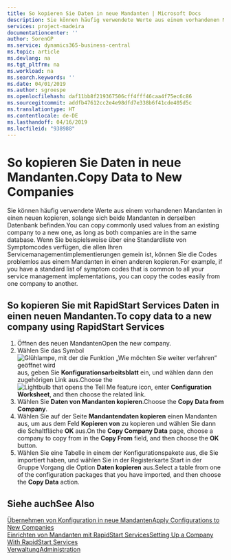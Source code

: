 ```yaml
---
title: So kopieren Sie Daten in neue Mandanten | Microsoft Docs
description: Sie können häufig verwendete Werte aus einem vorhandenen Mandanten in einen neuen kopieren, solange sich beide Mandanten in derselben Datenbank befinden. Wenn Sie beispielsweise über eine Standardliste von Symptomcodes verfügen, die allen Ihren Servicemanagementimplementierungen gemein ist, können Sie die Codes problemlos aus einem Mandanten in einen anderen kopieren.
services: project-madeira
documentationcenter: ''
author: SorenGP
ms.service: dynamics365-business-central
ms.topic: article
ms.devlang: na
ms.tgt_pltfrm: na
ms.workload: na
ms.search.keywords: ''
ms.date: 04/01/2019
ms.author: sgroespe
ms.openlocfilehash: daf11bb8f219367506cff4fff46caa4f75ec6c86
ms.sourcegitcommit: addfb47612cc2e4e98dfd7e338b6f41cde405d5c
ms.translationtype: HT
ms.contentlocale: de-DE
ms.lasthandoff: 04/16/2019
ms.locfileid: "938988"
---
```

# <a name="copy-data-to-new-companies"></a><span data-ttu-id="f4759-104">So kopieren Sie Daten in neue Mandanten.</span><span class="sxs-lookup"><span data-stu-id="f4759-104">Copy Data to New Companies</span></span>
<span data-ttu-id="f4759-105">Sie können häufig verwendete Werte aus einem vorhandenen Mandanten in einen neuen kopieren, solange sich beide Mandanten in derselben Datenbank befinden.</span><span class="sxs-lookup"><span data-stu-id="f4759-105">You can copy commonly used values from an existing company to a new one, as long as both companies are in the same database.</span></span> <span data-ttu-id="f4759-106">Wenn Sie beispielsweise über eine Standardliste von Symptomcodes verfügen, die allen Ihren Servicemanagementimplementierungen gemein ist, können Sie die Codes problemlos aus einem Mandanten in einen anderen kopieren.</span><span class="sxs-lookup"><span data-stu-id="f4759-106">For example, if you have a standard list of symptom codes that is common to all your service management implementations, you can copy the codes easily from one company to another.</span></span>  

## <a name="to-copy-data-to-a-new-company-using-rapidstart-services"></a><span data-ttu-id="f4759-107">So kopieren Sie mit RapidStart Services Daten in einen neuen Mandanten.</span><span class="sxs-lookup"><span data-stu-id="f4759-107">To copy data to a new company using RapidStart Services</span></span>  
1. <span data-ttu-id="f4759-108">Öffnen des neuen Mandanten</span><span class="sxs-lookup"><span data-stu-id="f4759-108">Open the new company.</span></span>  
2. <span data-ttu-id="f4759-109">Wählen Sie das Symbol ![Glühlampe, mit der die Funktion „Wie möchten Sie weiter verfahren“ geöffnet wird](media/ui-search/search_small.png "Wie möchten Sie weiter verfahren?") aus, geben Sie **Konfigurationsarbeitsblatt** ein, und wählen dann den zugehörigen Link aus.</span><span class="sxs-lookup"><span data-stu-id="f4759-109">Choose the ![Lightbulb that opens the Tell Me feature](media/ui-search/search_small.png "Tell me what you want to do") icon, enter **Configuration Worksheet**, and then choose the related link.</span></span>  
3. <span data-ttu-id="f4759-110">Wählen Sie **Daten von Mandanten kopieren**.</span><span class="sxs-lookup"><span data-stu-id="f4759-110">Choose the **Copy Data from Company**.</span></span>  
4. <span data-ttu-id="f4759-111">Wählen Sie auf der Seite **Mandantendaten kopieren** einen Mandanten aus, um aus dem Feld **Kopieren von** zu kopieren und wählen Sie dann die Schaltfläche **OK** aus.</span><span class="sxs-lookup"><span data-stu-id="f4759-111">On the **Copy Company Data** page, choose a company to copy from in the **Copy From** field, and then choose the **OK** button.</span></span>  
5. <span data-ttu-id="f4759-112">Wählen Sie eine Tabelle in einem der Konfigurationspakete aus, die Sie importiert haben, und wählen Sie in der Registerkarte Start in der Gruppe Vorgang die Option **Daten kopieren** aus.</span><span class="sxs-lookup"><span data-stu-id="f4759-112">Select a table from one of the configuration packages that you have imported, and then choose the **Copy Data** action.</span></span>

## <a name="see-also"></a><span data-ttu-id="f4759-113">Siehe auch</span><span class="sxs-lookup"><span data-stu-id="f4759-113">See Also</span></span>
[<span data-ttu-id="f4759-114">Übernehmen von Konfiguration in neue Mandanten</span><span class="sxs-lookup"><span data-stu-id="f4759-114">Apply Configurations to New Companies</span></span>](admin-apply-configuration-to-new-companies.md)  
[<span data-ttu-id="f4759-115">Einrichten von Mandanten mit RapidStart Services</span><span class="sxs-lookup"><span data-stu-id="f4759-115">Setting Up a Company With RapidStart Services</span></span>](admin-set-up-a-company-with-rapidstart.md)  
[<span data-ttu-id="f4759-116">Verwaltung</span><span class="sxs-lookup"><span data-stu-id="f4759-116">Administration</span></span>](admin-setup-and-administration.md)
